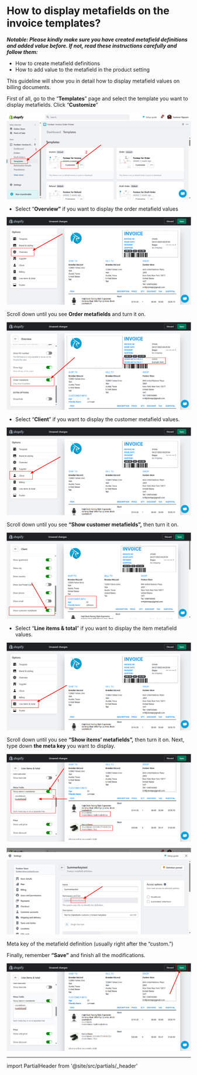 # How to display metafields on the invoice templates?

***Notable: Please kindly make sure you have created metafield definitions and added value before. If not, read these instructions carefully and follow them:*** 

- How to create metafield definitions
- How to add value to the metafield in the product setting

This guideline will show you in detail how to display metafield values on billing documents.

First of all, go to the “**Templates**” page and select the template you want to display metafields. Click “**Customize**”

![Fordeer-Store-·-Templates-·-Shopify (52).png](How%20to%20display%20metafields%20on%20the%20invoice%20templates%20532bfa5de98b4dc5a35dc66076e3e4e1/Fordeer-Store--Templates--Shopify_(52).png)

- Select “**Overview”** if you want to display the order metafield values

![Fordeer-Store-·-Templates-·-Shopify (59).png](How%20to%20display%20metafields%20on%20the%20invoice%20templates%20532bfa5de98b4dc5a35dc66076e3e4e1/Fordeer-Store--Templates--Shopify_(59).png)

Scroll down until you see **Order metafields** and turn it on. 

![Fordeer-Store-·-Templates-·-Shopify (58).png](How%20to%20display%20metafields%20on%20the%20invoice%20templates%20532bfa5de98b4dc5a35dc66076e3e4e1/Fordeer-Store--Templates--Shopify_(58).png)

- Select “**Client**” if you want to display the customer metafield values.

![Fordeer-Store-·-Templates-·-Shopify (60).png](How%20to%20display%20metafields%20on%20the%20invoice%20templates%20532bfa5de98b4dc5a35dc66076e3e4e1/Fordeer-Store--Templates--Shopify_(60).png)

Scroll down until you see **“Show customer metafields”,** then turn it on. 

![Fordeer-Store-·-Templates-·-Shopify (62).png](How%20to%20display%20metafields%20on%20the%20invoice%20templates%20532bfa5de98b4dc5a35dc66076e3e4e1/Fordeer-Store--Templates--Shopify_(62).png)

- Select “**Line items & total**” if you want to display the item metafield values.

![Fordeer-Store-·-Templates-·-Shopify (61).png](How%20to%20display%20metafields%20on%20the%20invoice%20templates%20532bfa5de98b4dc5a35dc66076e3e4e1/Fordeer-Store--Templates--Shopify_(61).png)

Scroll down until you see **“Show items’ metafields”,** then turn it on. Next, type down **the meta key** you want to display. 

![Fordeer-Store-·-Templates-·-Shopify (63).png](How%20to%20display%20metafields%20on%20the%20invoice%20templates%20532bfa5de98b4dc5a35dc66076e3e4e1/Fordeer-Store--Templates--Shopify_(63).png)

![Meta key of the metafield definition (usually right after the “custom.”)](How%20to%20display%20metafields%20on%20the%20invoice%20templates%20532bfa5de98b4dc5a35dc66076e3e4e1/Fordeer-Store--Product-metafield-definitions--Edit-Summerkeytest--Shopify.png)

Meta key of the metafield definition (usually right after the “custom.”)

Finally, remember **“Save”** and finish all the modifications. 

![Fordeer-Store-·-Templates-·-Shopify (64).png](How%20to%20display%20metafields%20on%20the%20invoice%20templates%20532bfa5de98b4dc5a35dc66076e3e4e1/Fordeer-Store--Templates--Shopify_(64).png)

---

import PartialHeader from '@site/src/partials/_header'

<PartialHeader/>

